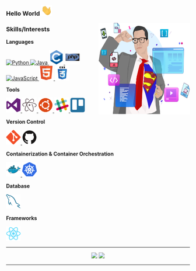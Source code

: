 ### Hello World <img src="https://raw.githubusercontent.com/DavidCabral/DavidCabral/master/assets/Hi.gif?raw=true" width="30px">

<img align = 'right' src="https://raw.githubusercontent.com/DavidCabral/DavidCabral/main/assets/eu.svg" alt="David Cabral" width="250" height="250">


### Skills/Interests

**Languages**

<a href="https://www.python.org/">
  <img
    alt="Python"
    height="40"
    width="40"
    src="https://devicons.github.io/devicon/devicon.git/icons/python/python-original.svg" />
</a>
<a href="https://www.java.com/en/">
  <img
    alt="Java"
    height="40"
    width="40"
    src="https://devicons.github.io/devicon/devicon.git/icons/java/java-original.svg" />
</a>
<a href="https://www.cprogramming.com/">
  <img
    alt="C"
    height="40"
    width="40"
    src="https://raw.githubusercontent.com/DavidCabral/DavidCabral/master/assets/c-original.svg?raw=true?sanitize=true" />
</a>
<a href="https://www.php.net">
  <img
    alt="PHP"
    height="40"
    width="40"
    src="https://raw.githubusercontent.com/DavidCabral/DavidCabral/master/assets/php-original.svg" />
</a>
<a href="https://www.javascript.com/">
  <img
    alt="JavaScript"
    height="40"
    width="40"
    src="https://devicons.github.io/devicon/devicon.git/icons/javascript/javascript-original.svg" />
</a>
<a href="https://w3.org/">
  <img
    alt="Dart"
    height="40"
    width="40"
    src="https://raw.githubusercontent.com/DavidCabral/DavidCabral/master/assets/html5-original.svg" />
</a>
<a href="https://w3.org/">
  <img
    alt="CSS"
    height="40"
    width="40"
    src="https://raw.githubusercontent.com/DavidCabral/DavidCabral/master/assets/css3.svg" />
</a>


**Tools**

<a href="code.visualstudio.com/">
  <img 
    alt="VS Code"
    height="40"
    width="40"
    src="https://raw.githubusercontent.com/DavidCabral/DavidCabral/master/assets/visualstudio-plain.svg" />
</a>
<a href="atom.io">
  <img 
    alt="Atom"
    height="40"
    width="40"
    src="https://raw.githubusercontent.com/DavidCabral/DavidCabral/master/assets/atom-original.svg" />
</a>
<a href="https://ubuntu.com">
  <img 
    alt="Ubuntu"
    height="40"
    width="40"
    src="https://raw.githubusercontent.com/DavidCabral/DavidCabral/master/assets/ubuntu-plain.svg" />
</a>
<a href="https://slack.com">
  <img 
    alt="Slack"
    height="40"
    width="40"
    src="https://raw.githubusercontent.com/DavidCabral/DavidCabral/master/assets/slack-original.svg" />
</a>
  <a href="https://trello.com">
  <img 
    alt="Trello"
    height="40"
    width="40"
    src="https://raw.githubusercontent.com/DavidCabral/DavidCabral/master/assets/trello-plain.svg" />
</a>


**Version Control**

<a href="https://git-scm.com">
  <img
    alt="Git"
    height="40"
    width="40"
    src="https://raw.githubusercontent.com/DavidCabral/DavidCabral/master/assets/git-original.svg" />
</a>
<a href="https://github.com">
  <img
    alt="Github"
    height="40"
    width="40"
    src="https://raw.githubusercontent.com/DavidCabral/DavidCabral/master/assets/github-original.svg" />
</a>


**Containerization & Container Orchestration**

<a href="https://hub.docker.com/">
  <img 
    alt="Docker"
    height="40"
    width="40"
    src="https://raw.githubusercontent.com/DavidCabral/DavidCabral/master/assets/docker-original.svg" />
</a>
<a href="https://kubernetes.io/">
  <img 
    alt="Kubernetes"
    height="40"
    width="40"
    src="https://raw.githubusercontent.com/DavidCabral/DavidCabral/master/assets/kubernetes-icon.svg" />
</a>


**Database**

<a href="https://mysql.com/">
  <img 
    alt="MySql"
    height="40"
    width="40"
    src="https://raw.githubusercontent.com/DavidCabral/DavidCabral/master/assets/mysql-original.svg" />
</a>


**Frameworks**

<a href="https://reactjs.org/">
  <img
    alt="React"
    height="40"
    width="40"
    src="https://raw.githubusercontent.com/DavidCabral/DavidCabral/master/assets/react-original.svg" />
</a>

<br>

<hr>
<p align = "center">
  <img src = "https://github-readme-stats.vercel.app/api?username=DavidCabral&show_icons=true&theme=dark&line_height=40">
  <img src = "https://github-readme-stats.vercel.app/api/top-langs/?username=DavidCabral&theme=dark">
</p>

<hr>
<p align="center">
 
</p>



<!--
**DavidCabral/DavidCabral** is a ✨ _special_ ✨ repository because its `README.md` (this file) appears on your GitHub profile.
Here are some ideas to get you started:

- 🔭 I’m currently working on ...
- 🌱 I’m currently learning ...
- 👯 I’m looking to collaborate on ...
- 🤔 I’m looking for help with ...
- 💬 Ask me about ...
- 📫 How to reach me: ...
- 😄 Pronouns: ...
- ⚡ Fun fact: ...
-->

